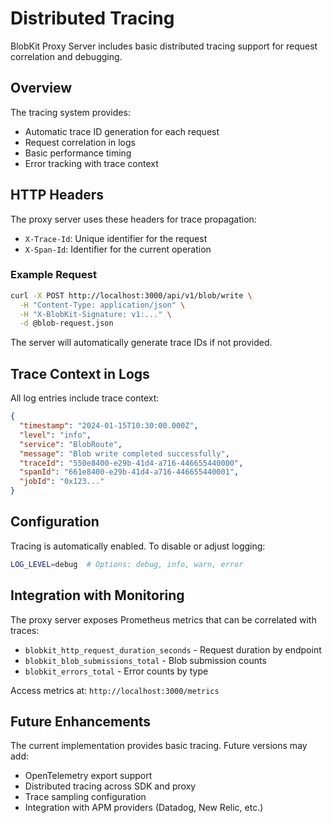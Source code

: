 # Distributed Tracing

BlobKit Proxy Server includes basic distributed tracing support for request correlation and debugging.

## Overview

The tracing system provides:

- Automatic trace ID generation for each request
- Request correlation in logs
- Basic performance timing
- Error tracking with trace context

## HTTP Headers

The proxy server uses these headers for trace propagation:

- `X-Trace-Id`: Unique identifier for the request
- `X-Span-Id`: Identifier for the current operation

### Example Request

```bash
curl -X POST http://localhost:3000/api/v1/blob/write \
  -H "Content-Type: application/json" \
  -H "X-BlobKit-Signature: v1:..." \
  -d @blob-request.json
```

The server will automatically generate trace IDs if not provided.

## Trace Context in Logs

All log entries include trace context:

```json
{
  "timestamp": "2024-01-15T10:30:00.000Z",
  "level": "info",
  "service": "BlobRoute",
  "message": "Blob write completed successfully",
  "traceId": "550e8400-e29b-41d4-a716-446655440000",
  "spanId": "661e8400-e29b-41d4-a716-446655440001",
  "jobId": "0x123..."
}
```

## Configuration

Tracing is automatically enabled. To disable or adjust logging:

```bash
LOG_LEVEL=debug  # Options: debug, info, warn, error
```

## Integration with Monitoring

The proxy server exposes Prometheus metrics that can be correlated with traces:

- `blobkit_http_request_duration_seconds` - Request duration by endpoint
- `blobkit_blob_submissions_total` - Blob submission counts
- `blobkit_errors_total` - Error counts by type

Access metrics at: `http://localhost:3000/metrics`

## Future Enhancements

The current implementation provides basic tracing. Future versions may add:

- OpenTelemetry export support
- Distributed tracing across SDK and proxy
- Trace sampling configuration
- Integration with APM providers (Datadog, New Relic, etc.)
